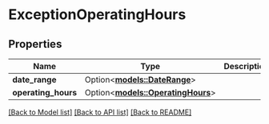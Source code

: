 # ExceptionOperatingHours

## Properties

Name | Type | Description | Notes
------------ | ------------- | ------------- | -------------
**date_range** | Option<[**models::DateRange**](DateRange.md)> |  | [optional]
**operating_hours** | Option<[**models::OperatingHours**](OperatingHours.md)> |  | [optional]

[[Back to Model list]](../README.md#documentation-for-models) [[Back to API list]](../README.md#documentation-for-api-endpoints) [[Back to README]](../README.md)



